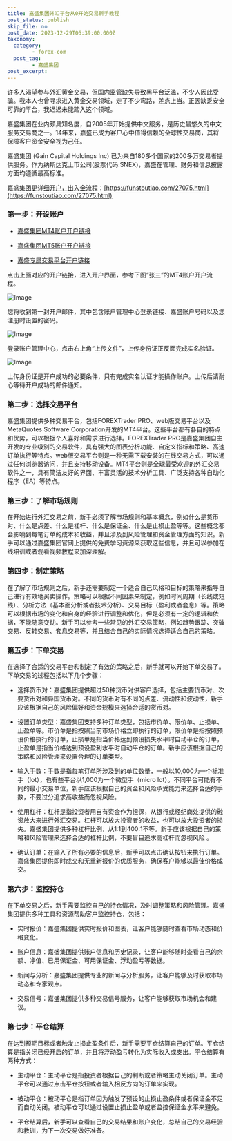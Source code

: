 ```yaml
---
title: 嘉盛集团外汇平台从0开始交易新手教程
post_status: publish
skip_file: no
post_date: 2023-12-29T06:39:00.000Z
taxonomy:
  category:
        - forex-com
  post_tag:
        - 嘉盛集团
post_excerpt: 
---
```

许多人渴望参与外汇黄金交易，但国内监管缺失导致黑平台泛滥，不少人因此受骗。我本人也曾寻求进入黄金交易领域，走了不少弯路，差点上当。正因缺乏安全可靠的平台，我迟迟未能踏入这个领域。

嘉盛集团在业内颇具知名度，自2005年开始提供中文服务，是历史最悠久的中文服务交易商之一。14年来，嘉盛已成为客户心中值得信赖的全球性交易商，其将保障客户资金安全视为己任。

嘉盛集团 (Gain Capital Holdings Inc) 已为来自180多个国家的200多万交易者提供服务。作为纳斯达克上市公司(股票代码:SNEX)，嘉盛在管理、财务和信息披露方面均遵循最高标准。

[嘉盛集团更详细开户，出入金流程](https://funstoutiao.com/27075.html)：[https://funstoutiao.com/27075.html](https://funstoutiao.com/27075.html)

### 第一步：开设账户

* [嘉盛集团MT4账户开户链接](https://s.ssgg.net/jsmt4)

* [嘉盛集团MT5账户开户链接](https://s.ssgg.net/jsmt5)

* [嘉盛专属交易平台开户链接](https://s.ssgg.net/js)

点击上面对应的开户链接，进入开户界面，参考下图“张三”的MT4账户开户流程。

![Image](https://prod-files-secure.s3.us-west-2.amazonaws.com/39ed1227-6d7d-4570-be36-9ccd4a2c4241/7a167aea-686b-400d-af59-4e18eb607a40/640.png?X-Amz-Algorithm=AWS4-HMAC-SHA256&X-Amz-Content-Sha256=UNSIGNED-PAYLOAD&X-Amz-Credential=ASIAZI2LB4667JXVQEPY%2F20250615%2Fus-west-2%2Fs3%2Faws4_request&X-Amz-Date=20250615T041309Z&X-Amz-Expires=3600&X-Amz-Security-Token=IQoJb3JpZ2luX2VjEFMaCXVzLXdlc3QtMiJHMEUCIQDSPF8%2FB4tnund%2Fh%2BnqSK21eVISSIJOZzvPEajsCHB7AwIgObMwfvALJPgYfv%2FTtATosDlP0QFze7b%2BArCDS7AsDJsq%2FwMIPBAAGgw2Mzc0MjMxODM4MDUiDI0Ip9SXeZlMfaLuzircA%2Bs%2BozNDXSl7hqSfX%2Bm%2Bi%2BrOt8AkFXyC343FL37l4WWDcPB6J34aB75XdbdXnLYH3BLYugY%2B%2Ft35fmES%2BJOC%2BdPUA3I2wZYOnqd0bXqJXnx3G%2BcD%2BD4N5h3i1kI%2BeJbpjrm9pt68%2BfhAN7BFMK4kJnkliB5gDGGypC9SLanRaeUcJnmERUkLqT5R5Xcm10FBKuKW33%2BlnT0bq61%2BJGjeR4d4JVRcR%2F5mvvpn2SJBFrUTP07aBKt5prhCyK%2FU1cbCLa7Eu0BvfPq%2F1mqCb0jrulttw8farJeWyprWv%2B0UbKFeDSBCDu%2FZXtbM8pIlD65MxX8Oq9vTni1B%2FsLeJkm5ZX21MyXkeYc7x%2FtbqqZyEYES6I5lE9CBu48XaK0tGS9wBE65b%2Fo0WS8rkBGUjk0LJSUrLlSn%2BWiuL0IDIzVNcOk%2BRtYIy%2BCpheWB1xbmeYnrWCWuw3FcxDtUUlWbOn9M8zSq%2F9aicS0OdbT7oFRY3sv2d%2FPsoJw%2BA2mw9YpBsTZYFqGMDm%2BnuskKyzu0qEtk1%2FuP1ucwA291vb4pblgEWsYjFGEZv%2B%2BsyGHaqB11LZ%2FKOkVYg26iBM4CHM55sddHJSwgNaYYT0kY%2FPeABflqImwNiL01KSy2GXUs4ydTMOTiuMIGOqUB5P%2Fz6pbfFKUTIr65CyIkcODbJR8Ek137EynY5AbxnCDHjaF0hSlBXcoYUT7KIMsXo%2FlMfuAKsV6EyYVLNckcBj4z4TzUwBoGmSJJReIVR62wjKCqW7%2BPG8j4FpEhnqCqkPb20B1tEd8yOpbgO1jCeGBslg%2BtoLH0tuZ%2BbQbAQAe7euJmdxINcoG9sHKwbL4VmfoyA0YMnf2jvH9Ih3ZyD1M3KcMy&X-Amz-Signature=5627600838f862ccca1a893d12182b88c69bdf6f7529c41a19f7e16fd095f891&X-Amz-SignedHeaders=host&x-amz-checksum-mode=ENABLED&x-id=GetObject)

您将收到第一封开户邮件，其中包含账户管理中心登录链接、嘉盛账户号码以及您注册时设置的密码。

![Image](https://prod-files-secure.s3.us-west-2.amazonaws.com/39ed1227-6d7d-4570-be36-9ccd4a2c4241/eaa1c6b3-2877-4284-a0e1-530e222c27fb/image.png?X-Amz-Algorithm=AWS4-HMAC-SHA256&X-Amz-Content-Sha256=UNSIGNED-PAYLOAD&X-Amz-Credential=ASIAZI2LB4667JXVQEPY%2F20250615%2Fus-west-2%2Fs3%2Faws4_request&X-Amz-Date=20250615T041309Z&X-Amz-Expires=3600&X-Amz-Security-Token=IQoJb3JpZ2luX2VjEFMaCXVzLXdlc3QtMiJHMEUCIQDSPF8%2FB4tnund%2Fh%2BnqSK21eVISSIJOZzvPEajsCHB7AwIgObMwfvALJPgYfv%2FTtATosDlP0QFze7b%2BArCDS7AsDJsq%2FwMIPBAAGgw2Mzc0MjMxODM4MDUiDI0Ip9SXeZlMfaLuzircA%2Bs%2BozNDXSl7hqSfX%2Bm%2Bi%2BrOt8AkFXyC343FL37l4WWDcPB6J34aB75XdbdXnLYH3BLYugY%2B%2Ft35fmES%2BJOC%2BdPUA3I2wZYOnqd0bXqJXnx3G%2BcD%2BD4N5h3i1kI%2BeJbpjrm9pt68%2BfhAN7BFMK4kJnkliB5gDGGypC9SLanRaeUcJnmERUkLqT5R5Xcm10FBKuKW33%2BlnT0bq61%2BJGjeR4d4JVRcR%2F5mvvpn2SJBFrUTP07aBKt5prhCyK%2FU1cbCLa7Eu0BvfPq%2F1mqCb0jrulttw8farJeWyprWv%2B0UbKFeDSBCDu%2FZXtbM8pIlD65MxX8Oq9vTni1B%2FsLeJkm5ZX21MyXkeYc7x%2FtbqqZyEYES6I5lE9CBu48XaK0tGS9wBE65b%2Fo0WS8rkBGUjk0LJSUrLlSn%2BWiuL0IDIzVNcOk%2BRtYIy%2BCpheWB1xbmeYnrWCWuw3FcxDtUUlWbOn9M8zSq%2F9aicS0OdbT7oFRY3sv2d%2FPsoJw%2BA2mw9YpBsTZYFqGMDm%2BnuskKyzu0qEtk1%2FuP1ucwA291vb4pblgEWsYjFGEZv%2B%2BsyGHaqB11LZ%2FKOkVYg26iBM4CHM55sddHJSwgNaYYT0kY%2FPeABflqImwNiL01KSy2GXUs4ydTMOTiuMIGOqUB5P%2Fz6pbfFKUTIr65CyIkcODbJR8Ek137EynY5AbxnCDHjaF0hSlBXcoYUT7KIMsXo%2FlMfuAKsV6EyYVLNckcBj4z4TzUwBoGmSJJReIVR62wjKCqW7%2BPG8j4FpEhnqCqkPb20B1tEd8yOpbgO1jCeGBslg%2BtoLH0tuZ%2BbQbAQAe7euJmdxINcoG9sHKwbL4VmfoyA0YMnf2jvH9Ih3ZyD1M3KcMy&X-Amz-Signature=ed5b78aa30f65cd1beb2f9197665a1ddeb33d41f778ce3f67a7325015b3de8af&X-Amz-SignedHeaders=host&x-amz-checksum-mode=ENABLED&x-id=GetObject)

登录账户管理中心，点击右上角“上传文件”，上传身份证正反面完成实名验证。

![Image](https://prod-files-secure.s3.us-west-2.amazonaws.com/39ed1227-6d7d-4570-be36-9ccd4a2c4241/54090639-09fc-46b4-a135-e0289f707147/image.png?X-Amz-Algorithm=AWS4-HMAC-SHA256&X-Amz-Content-Sha256=UNSIGNED-PAYLOAD&X-Amz-Credential=ASIAZI2LB4667JXVQEPY%2F20250615%2Fus-west-2%2Fs3%2Faws4_request&X-Amz-Date=20250615T041309Z&X-Amz-Expires=3600&X-Amz-Security-Token=IQoJb3JpZ2luX2VjEFMaCXVzLXdlc3QtMiJHMEUCIQDSPF8%2FB4tnund%2Fh%2BnqSK21eVISSIJOZzvPEajsCHB7AwIgObMwfvALJPgYfv%2FTtATosDlP0QFze7b%2BArCDS7AsDJsq%2FwMIPBAAGgw2Mzc0MjMxODM4MDUiDI0Ip9SXeZlMfaLuzircA%2Bs%2BozNDXSl7hqSfX%2Bm%2Bi%2BrOt8AkFXyC343FL37l4WWDcPB6J34aB75XdbdXnLYH3BLYugY%2B%2Ft35fmES%2BJOC%2BdPUA3I2wZYOnqd0bXqJXnx3G%2BcD%2BD4N5h3i1kI%2BeJbpjrm9pt68%2BfhAN7BFMK4kJnkliB5gDGGypC9SLanRaeUcJnmERUkLqT5R5Xcm10FBKuKW33%2BlnT0bq61%2BJGjeR4d4JVRcR%2F5mvvpn2SJBFrUTP07aBKt5prhCyK%2FU1cbCLa7Eu0BvfPq%2F1mqCb0jrulttw8farJeWyprWv%2B0UbKFeDSBCDu%2FZXtbM8pIlD65MxX8Oq9vTni1B%2FsLeJkm5ZX21MyXkeYc7x%2FtbqqZyEYES6I5lE9CBu48XaK0tGS9wBE65b%2Fo0WS8rkBGUjk0LJSUrLlSn%2BWiuL0IDIzVNcOk%2BRtYIy%2BCpheWB1xbmeYnrWCWuw3FcxDtUUlWbOn9M8zSq%2F9aicS0OdbT7oFRY3sv2d%2FPsoJw%2BA2mw9YpBsTZYFqGMDm%2BnuskKyzu0qEtk1%2FuP1ucwA291vb4pblgEWsYjFGEZv%2B%2BsyGHaqB11LZ%2FKOkVYg26iBM4CHM55sddHJSwgNaYYT0kY%2FPeABflqImwNiL01KSy2GXUs4ydTMOTiuMIGOqUB5P%2Fz6pbfFKUTIr65CyIkcODbJR8Ek137EynY5AbxnCDHjaF0hSlBXcoYUT7KIMsXo%2FlMfuAKsV6EyYVLNckcBj4z4TzUwBoGmSJJReIVR62wjKCqW7%2BPG8j4FpEhnqCqkPb20B1tEd8yOpbgO1jCeGBslg%2BtoLH0tuZ%2BbQbAQAe7euJmdxINcoG9sHKwbL4VmfoyA0YMnf2jvH9Ih3ZyD1M3KcMy&X-Amz-Signature=7969af371b42a92a6e5afe4d6bcdd53c93940c00070e34a0f2bc9897481d64a8&X-Amz-SignedHeaders=host&x-amz-checksum-mode=ENABLED&x-id=GetObject)

上传身份证是开户成功的必要条件，只有完成实名认证才能操作账户。上传后请耐心等待开户成功的邮件通知。

### 第二步：选择交易平台

嘉盛集团提供多种交易平台，包括FOREXTrader PRO、web版交易平台以及MetaQuotes Software Corporation开发的MT4平台。这些平台都有各自的特点和优势，可以根据个人喜好和需求进行选择。FOREXTrader PRO是嘉盛集团自主开发的专业级别的交易软件，具有强大的图表分析功能、自定义指标和策略、高速订单执行等特点。web版交易平台则是一种无需下载安装的在线交易方式，可以通过任何浏览器访问，并且支持移动设备。MT4平台则是全球最受欢迎的外汇交易软件之一，具有简洁友好的界面、丰富灵活的技术分析工具、广泛支持各种自动化程序（EA）等特点。

### 第三步：了解市场规则

在开始进行外汇交易之前，新手必须了解市场规则和基本概念，例如什么是货币对、什么是点差、什么是杠杆、什么是保证金、什么是止损止盈等等。这些概念都会影响到每笔订单的成本和收益，并且涉及到风险管理和资金管理方面的知识。新手可以通过嘉盛集团官网上提供的免费学习资源来获取这些信息，并且可以参加在线培训或者观看视频教程来加深理解。

### 第四步：制定策略

在了解了市场规则之后，新手还需要制定一个适合自己风格和目标的策略来指导自己进行有效地买卖操作。策略可以根据不同因素来制定，例如时间周期（长线或短线）、分析方法（基本面分析或者技术分析）、交易目标（盈利或者套息）等。策略可以根据市场的变化和自身的经验进行调整和优化，但是必须有一定的逻辑和依据，不能随意变动。新手可以参考一些常见的外汇交易策略，例如趋势跟踪、突破交易、反转交易、套息交易等，并且结合自己的实际情况选择适合自己的策略。

### 第五步：下单交易

在选择了合适的交易平台和制定了有效的策略之后，新手就可以开始下单交易了。下单交易的过程包括以下几个步骤：

* 选择货币对：嘉盛集团提供超过50种货币对供客户选择，包括主要货币对、次要货币对和异国货币对。不同的货币对有不同的点差、流动性和波动性，新手应该根据自己的风险偏好和资金规模来选择合适的货币对。

* 设置订单类型：嘉盛集团支持多种订单类型，包括市价单、限价单、止损单、止盈单等。市价单是指按照当前市场价格立即执行的订单，限价单是指按照预设价格执行的订单，止损单是指当价格达到预设损失水平时自动平仓的订单，止盈单是指当价格达到预设盈利水平时自动平仓的订单。新手应该根据自己的策略和风险管理来设置合理的订单类型。

* 输入手数：手数是指每笔订单所涉及到的单位数量，一般以10,000为一个标准手（lot），也有些平台以1,000为一个微型手（micro lot）。不同平台可能有不同的最小交易单位，新手应该根据自己的资金和风险承受能力来选择合适的手数，不要过分追求高收益而忽视风险。

* 使用杠杆：杠杆是指投资者用自有资金作为担保，从银行或经纪商处提供的融资放大来进行外汇交易。杠杆可以放大投资者的收益，也可以放大投资者的损失。嘉盛集团提供多种杠杆比例，从1:1到400:1不等。新手应该根据自己的策略和风险管理来选择合适的杠杆比例，不要盲目追求高杠杆而忽视风险 。

* 确认订单：在输入了所有必要的信息后，新手可以点击确认按钮来执行订单。嘉盛集团提供即时成交和无重新报价的优质服务，确保客户能够以最佳价格成交。

### 第六步：监控持仓

在下单交易之后，新手需要监控自己的持仓情况，及时调整策略和风险管理。嘉盛集团提供多种工具和资源帮助客户监控持仓，包括：

* 实时报价：嘉盛集团提供实时报价和图表，让客户能够随时查看市场动态和价格变化。

* 账户信息：嘉盛集团提供账户信息和历史记录，让客户能够随时查看自己的余额、净值、已用保证金、可用保证金、浮动盈亏等数据。

* 新闻与分析：嘉盛集团提供专业的新闻与分析服务，让客户能够及时获取市场动态和专家观点。

* 交易信号：嘉盛集团提供多种交易信号服务，让客户能够获取市场机会和建议。

### 第七步：平仓结算

在达到预期目标或者触发止损止盈条件后，新手需要平仓结算自己的订单。平仓结算是指关闭已经开启的订单，并且将浮动盈亏转化为实际收入或支出。平仓结算有两种方式：

* 主动平仓：主动平仓是指投资者根据自己的判断或者策略主动关闭订单。主动平仓可以通过点击平仓按钮或者输入相反方向的订单来实现。

* 被动平仓：被动平仓是指订单因为触发了预设的止损止盈条件或者保证金不足而自动关闭。被动平仓可以通过设置止损止盈单或者监控保证金水平来避免。

* 平仓结算后，新手可以查看自己的交易结果和账户变化，总结自己的交易经验和教训，为下一次交易做好准备。